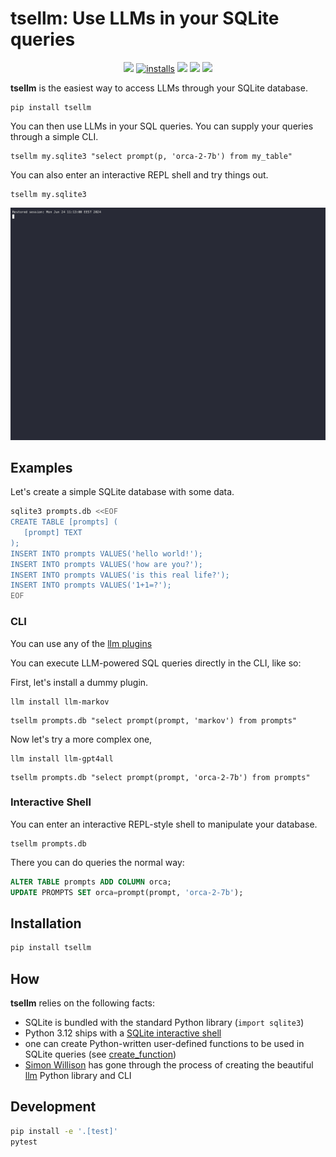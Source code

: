 # tsellm: Use LLMs in your SQLite queries

<p align="center">
<a href="https://pypi.org/project/tsellm/"><img src="https://img.shields.io/pypi/v/tsellm?label=PyPI"></a>
<a href="https://pypi.org/project/tsellm/"><img alt="installs" src="https://img.shields.io/pypi/dm/tsellm?label=pip%20installs"></a>
<a href="https://github.com/Florents-Tselai/tsellm/actions/workflows/test.yml?branch=mainline"><img src="https://github.com/Florents-Tselai/tsellm/actions/workflows/test.yml/badge.svg"></a>
<a href="https://codecov.io/gh/Florents-Tselai/tsellm"><img src="https://codecov.io/gh/Florents-Tselai/tsellm/branch/main/graph/badge.svg"></a>  
<a href="https://opensource.org/licenses/BSD license"><img src="https://img.shields.io/badge/BSD license-blue.svg"></a>

**tsellm** is the easiest way to access LLMs through your SQLite database.


```shell
pip install tsellm
```

You can then use LLMs in your SQL queries.
You can supply your queries through a simple CLI.
```shell
tsellm my.sqlite3 "select prompt(p, 'orca-2-7b') from my_table"
```

You can also enter an interactive REPL shell and try things out.

```shell
tsellm my.sqlite3
```

![til](./tsellm-demo.gif)

## Examples

Let's create a simple SQLite database with some data.

```bash
sqlite3 prompts.db <<EOF
CREATE TABLE [prompts] (
   [prompt] TEXT
);
INSERT INTO prompts VALUES('hello world!');
INSERT INTO prompts VALUES('how are you?');
INSERT INTO prompts VALUES('is this real life?');
INSERT INTO prompts VALUES('1+1=?');
EOF
```

### CLI

You can use any of the [llm plugins](https://llm.datasette.io/en/stable/plugins/directory.html)

You can execute LLM-powered SQL queries directly in the CLI, like so:

First, let's install a dummy plugin.

```shell
llm install llm-markov
```
```shell
tsellm prompts.db "select prompt(prompt, 'markov') from prompts"
```
Now let's try a more complex one, 

```shell
llm install llm-gpt4all
```

```shell
tsellm prompts.db "select prompt(prompt, 'orca-2-7b') from prompts"
```

### Interactive Shell

You can enter an interactive REPL-style shell to manipulate your database.

```shell
tsellm prompts.db
```

There you can do queries the normal way:
```sql
ALTER TABLE prompts ADD COLUMN orca;
UPDATE PROMPTS SET orca=prompt(prompt, 'orca-2-7b');
```


## Installation

```bash
pip install tsellm
```

## How

**tsellm** relies on the following facts:

* SQLite is bundled with the standard Python library (`import sqlite3`)
* Python 3.12 ships with a [SQLite interactive shell](https://docs.python.org/3/library/sqlite3.html#command-line-interface)
* one can create Python-written user-defined functions to be used in SQLite 
  queries (see [create_function](https://github.com/simonw/llm))
* [Simon Willison](https://github.com/simonw/) has gone through the process of 
  creating the beautiful [llm](https://github.com/simonw/llm) Python 
  library and CLI

## Development

```bash
pip install -e '.[test]'
pytest
```

